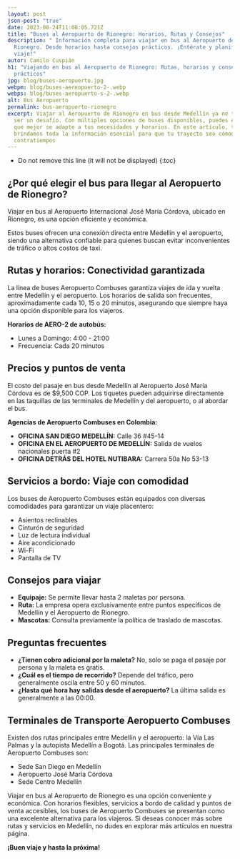 ```yaml
---
layout: post
json-post: "true"
date: 2023-08-24T11:08:05.721Z
title: "Buses al Aeropuerto de Rionegro: Horarios, Rutas y Consejos"
description: " Información completa para viajar en bus al Aeropuerto de
  Rionegro. Desde horarios hasta consejos prácticos. ¡Entérate y planifica tu
  viaje!"
autor: Camilo Cuspián
h1: "Viajando en bus al Aeropuerto de Rionegro: Rutas, horarios y consejos
  prácticos"
jpg: blog/buses-aeropuerto.jpg
webpm: blog/buses-aereopuerto-2-.webp
webps: blog/buses-aeropuerto-s-2-.webp
alt: Bus Aeropuerto
permalink: bus-aeropuerto-rionegro
excerpt: Viajar al Aeropuerto de Rionegro en bus desde Medellín ya no tiene que
  ser un desafío. Con múltiples opciones de buses disponibles, puedes elegir la
  que mejor se adapte a tus necesidades y horarios. En este artículo, te
  brindamos toda la información esencial para que tu trayecto sea cómodo y sin
  contratiempos
---
```

* Do not remove this line (it will not be displayed)
  {:toc}

## ¿Por qué elegir el bus para llegar al Aeropuerto de Rionegro?

Viajar en bus al Aeropuerto Internacional José María Córdova, ubicado en Rionegro, es una opción eficiente y económica.

 Estos buses ofrecen una conexión directa entre Medellín y el aeropuerto, siendo una alternativa confiable para quienes buscan evitar inconvenientes de tráfico o altos costos de taxi.

## Rutas y horarios: Conectividad garantizada

La línea de buses Aeropuerto Combuses garantiza viajes de ida y vuelta entre Medellín y el aeropuerto. Los horarios de salida son frecuentes, aproximadamente cada 10, 15 o 20 minutos, asegurando que siempre haya una opción disponible para los viajeros.

**Horarios de AERO-2 de autobús:**

* Lunes a Domingo: 4:00 - 21:00
* Frecuencia: Cada 20 minutos

## Precios y puntos de venta

El costo del pasaje en bus desde Medellín al Aeropuerto José María Córdova es de $9,500 COP. Los tiquetes pueden adquirirse directamente en las taquillas de las terminales de Medellín y del aeropuerto, o al abordar el bus.

**Agencias de Aeropuerto Combuses en Colombia:**

* **OFICINA SAN DIEGO MEDELLÍN:** Calle 36 #45-14
* **OFICINA EN EL AEROPUERTO DE MEDELLÍN:** Salida de vuelos nacionales puerta #2
* **OFICINA DETRÁS DEL HOTEL NUTIBARA:** Carrera 50a No 53-13

## Servicios a bordo: Viaje con comodidad

Los buses de Aeropuerto Combuses están equipados con diversas comodidades para garantizar un viaje placentero:

* Asientos reclinables
* Cinturón de seguridad
* Luz de lectura individual
* Aire acondicionado
* Wi-Fi
* Pantalla de TV

## Consejos para viajar

* **Equipaje:** Se permite llevar hasta 2 maletas por persona.
* **Ruta:** La empresa opera exclusivamente entre puntos específicos de Medellín y el Aeropuerto de Rionegro.
* **Mascotas:** Consulta previamente la política de traslado de mascotas.

## Preguntas frecuentes

* **¿Tienen cobro adicional por la maleta?** No, solo se paga el pasaje por persona y la maleta es gratis.
* **¿Cuál es el tiempo de recorrido?** Depende del tráfico, pero generalmente oscila entre 50 y 60 minutos.
* **¿Hasta qué hora hay salidas desde el aeropuerto?** La última salida es generalmente a las 00:00.

## Terminales de Transporte Aeropuerto Combuses

Existen dos rutas principales entre Medellín y el aeropuerto: la Vía Las Palmas y la autopista Medellín a Bogotá. Las principales terminales de Aeropuerto Combuses son:

* Sede San Diego en Medellín
* Aeropuerto José María Córdova
* Sede Centro Medellín

Viajar en bus al Aeropuerto de Rionegro es una opción conveniente y económica. Con horarios flexibles, servicios a bordo de calidad y puntos de venta accesibles, los buses de Aeropuerto Combuses se presentan como una excelente alternativa para los viajeros. Si deseas conocer más sobre rutas y servicios en Medellín, no dudes en explorar más artículos en nuestra página.

**¡Buen viaje y hasta la próxima!**